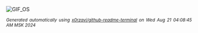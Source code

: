 <div align="justify">
<picture>
    <source media="(prefers-color-scheme: dark)" srcset="https://i.ibb.co/7pYyzFB/output-gif.gif">
    <source media="(prefers-color-scheme: light)" srcset="https://i.ibb.co/7pYyzFB/output-gif.gif">
    <img alt="GIF_OS" src="https://i.ibb.co/7pYyzFB/output-gif.gif">
</picture>

<sub><i>Generated automatically using [x0rzavi/github-readme-terminal](https://github.com/x0rzavi/github-readme-terminal) on Wed Aug 21 04:08:45 AM MSK 2024</i></sub>

</div>

<!-- Image deletion URL: https://ibb.co/z2nf5wC/305e417572d0584d86dd1d023a4bb261 -->